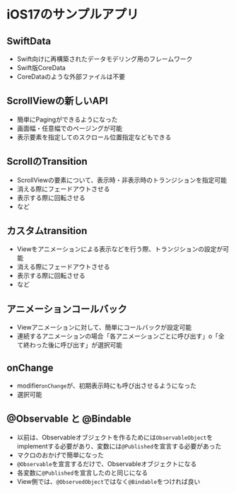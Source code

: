 # iOS17のサンプルアプリ

## SwiftData

- Swift向けに再構築されたデータモデリング用のフレームワーク
- Swift版CoreData
- CoreDataのような外部ファイルは不要

## ScrollViewの新しいAPI

- 簡単にPagingができるようになった
- 画面幅・任意幅でのページングが可能
- 表示要素を指定してのスクロール位置指定などもできる

## ScrollのTransition

- ScrollViewの要素について、表示時・非表示時のトランジションを指定可能
- 消える際にフェードアウトさせる
- 表示する際に回転させる
- など

## カスタムtransition

- Viewをアニメーションによる表示などを行う際、トランジションの設定が可能
- 消える際にフェードアウトさせる
- 表示する際に回転させる
- など

## アニメーションコールバック

- Viewアニメーションに対して、簡単にコールバックが設定可能
- 連続するアニメーションの場合「各アニメーションごとに呼び出す」o「全て終わった後に呼び出す」が選択可能

## onChange

- modifier`onChange`が、初期表示時にも呼び出させるようになった
- 選択可能

## @Observable と @Bindable

- 以前は、Observableオブジェクトを作るためには`ObservableObject`をimplementする必要があり、変数には`@Published`を宣言する必要があった
- マクロのおかげで簡単になった
- `@Observable`を宣言するだけで、Observableオブジェクトになる
- 各変数に`@Published`を宣言したのと同じになる
- View側では、`@ObservedObject`ではなく`@Bindable`をつければ良い